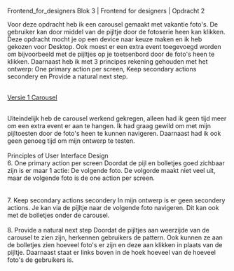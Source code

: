 Frontend_for_designers
Blok 3 | Frontend for designers | Opdracht 2

Voor deze opdracht heb ik een carousel gemaakt met vakantie foto's. De gebruiker kan door middel van de pijltje door de fotoserie heen kan klikken. Deze opdracht mocht je op een device naar keuze maken en ik heb gekozen voor Desktop. Ook moest er een extra event toegevoegd worden om bijvoorbeeld met de pijltjes op je toetsenbord door de foto's heen te klikken. Daarnaast heb ik met 3 principes rekening gehouden met het ontwerp: One primary action per screen, Keep secondary actions secondery en Provide a natural next step. <br><br>

[ Versie 1 Carousel ](https://sammthings.github.io/Frontend_for_designers/Opdracht%202/) <br><br>

Uiteindelijk heb de carousel werkend gekregen, alleen had ik geen tijd meer om een extra event er aan te hangen. Ik had graag gewild om met mijn pijltoesten door de foto's heen te kunnen navigeren. Daarnaast had ik ook geen genoeg tijd om mijn ontwerp te testen. <br><br>
Principles of User Interface Design<br>
6. One primary action per screen
Doordat de pijl en bolletjes goed zichbaar zijn is er maar 1 actie: De volgende foto. De volgorde maakt niet veel uit, maar de volgende foto is de one action per screen.  
<br><br>
7. Keep secondary actions secondery
In mijn ontwerp is er geen secondery actions. Je kan via de pijltje naar de volgende foto navigeren. Dit kan ook met de bolletjes onder de carousel.
<br><br>
8. Provide a natural next step
Doordat de pijltjes aan weerzijde van de carousel te zien zijn, herkennen gebruikers de pattern. Ook kunnen ze aan de bolletjes zien hoeveel foto's er zijn en deze aan klikken in plaats van de pijltje. Daarnaast staat er links boven in de hoek hoeveel van de hoeveel foto's de gebruikers is.

